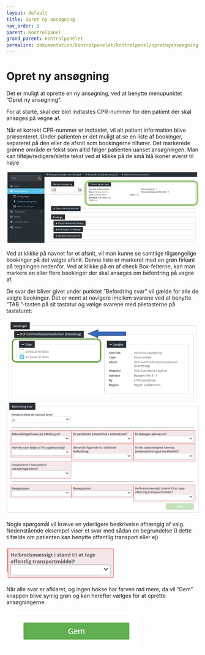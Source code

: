 ```yaml
---
layout: default
title: Opret ny ansøgning
nav_order: 3
parent: Kontrolpanel
grand_parent: Kontrolpanelet
permalink: dokumentation/kontrolpanelet/kontrolpanel/opretnyansoegning
---
```


# Opret ny ansøgning

Det er muligt at oprette en ny ansøgning, ved at benytte menupunktet ”Opret ny ansøgning”.

For at starte, skal der blot indtastes CPR-nummer for den patient der skal ansøges på vegne af.

Når et korrekt CPR-nummer er indtastet, vil alt patient information blive præsenteret. Under patienten er det muligt at se en liste af bookinger, separeret på den eller de afsnit som bookingerne tilhører.
Det markerede grønne område er tekst som altid følger patienten uanset ansøgningen. Man kan tilføje/redigere/slette tekst ved at klikke på de små blå ikoner øverst til højre

![Patient info](/assets/documentation/create-manual-application-patien-info.png)

Ved at klikke på navnet for et afsnit, vil man kunne se samtlige tilgængelige bookinger på det valgte afsnit. Denne liste er markeret med en grøn firkant på tegningen nedenfor. Ved at klikke på en af check Box-felterne, kan man markere en eller flere bookinger der skal ansøges om befordring på vegne af.

De svar der bliver givet under punktet ”Befordring svar” vil gælde for alle de valgte bookinger. Det er nemt at navigere imellem svarene ved at benytte ”TAB ”-tasten på sit tastatur og vælge svarene med piletasterne på tastaturet:

![Bookinger](/assets/documentation/create-manual-application-booking-drop-down.png)

Nogle spørgsmål vil kræve en yderligere beskrivelse afhængig af valg. Nedenstående eksempel viser et svar med sådan en begrundelse (I dette tilfælde om patienten kan benytte offentlig transport eller ej)

![Afklaringsspørgsmål](/assets/documentation/create-manual-application-missing-information.png)

Når alle svar er afklaret, og ingen bokse har farven rød mere, da vil ”Gem” knappen blive synlig grøn og kan herefter vælges for at oprette ansøgningerne. 

![Gem ansøgning](/assets/documentation/create-manual-application-save.png)

